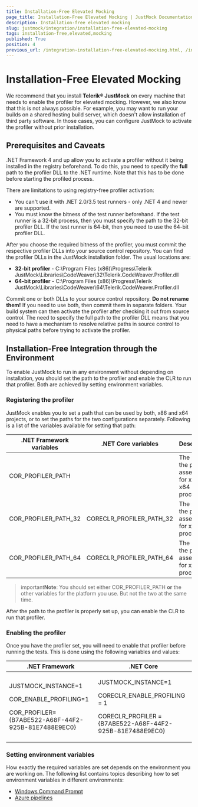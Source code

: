 ```yaml
---
title: Installation-Free Elevated Mocking
page_title: Installation-Free Elevated Mocking | JustMock Documentation
description: Installation-free elevated mocking
slug: justmock/integration/installation-free-elevated-mocking
tags: installation-free,elevated,mocking
published: True
position: 4
previous_url: /integration-installation-free-elevated-mocking.html, /integration-installation-free-elevated-mocking
---
```


# Installation-Free Elevated Mocking

We recommend that you install __Telerik® JustMock__ on every machine that needs to enable the profiler for elevated mocking. However, we also know that this is not always possible. For example, you may want to run your builds on a shared hosting build server, which doesn't allow installation of third party software. In those cases, you can configure JustMock to activate the profiler without prior installation.

## Prerequisites and Caveats

.NET Framework 4 and up allow you to activate a profiler without it being installed in the registry beforehand. To do this, you need to specify the __full__ path to the profiler DLL to the .NET runtime. Note that this has to be done before starting the profiled process.

There are limitations to using registry-free profiler activation: 

* You can't use it with .NET 2.0/3.5 test runners - only .NET 4 and newer are supported.
* You must know the bitness of the test runner beforehand. If the test runner is a 32-bit process, then you must specify the path to the 32-bit profiler DLL. If the test runner is 64-bit, then you need to use the 64-bit profiler DLL.

After you choose the required bitness of the profiler, you must commit the respective profiler DLLs into your source control repository. You can find the profiler DLLs in the JustMock installation folder. The usual locations are:

* __32-bit profiler__ - C:\Program Files (x86)\Progress\Telerik JustMock\Libraries\CodeWeaver\32\Telerik.CodeWeaver.Profiler.dll
* __64-bit profiler__ - C:\Program Files (x86)\Progress\Telerik JustMock\Libraries\CodeWeaver\64\Telerik.CodeWeaver.Profiler.dll

Commit one or both DLLs to your source control repository. __Do not rename them!__ If you need to use both, then commit them in separate folders. Your build system can then activate the profiler after checking it out from source control. The need to specify the full path to the profiler DLL means that you need to have a mechanism to resolve relative paths in source control to physical paths before trying to activate the profiler.


## Installation-Free Integration through the Environment

To enable JustMock to run in any environment without depending on installation, you should set the path to the profiler and enable the CLR to run that profiler. Both are achieved by setting environment variables.

### Registering the profiler

JustMock enables you to set a path that can be used by both, x86 and x64 projects, or to set the paths for the two configurations separately. Following is a list of the variables available for setting that path:


<table>
<thead>
	<tr>
		<th>.NET Framework variables</th>
		<th>.NET Core variables</th>
		<th>Description</th>
		<th>Default path</th>
	</tr>
</thead>
<tbody>
	<tr>
		<td>COR_PROFILER_PATH</td>
		<td></td>
		<td>The path to the profiler assembly for x86 and x64 processes.</td>
		<td>C:\Program Files (x86)\Progress\Telerik JustMock\Libraries\CodeWeaver</td>
	</tr>
	<tr>
		<td>COR_PROFILER_PATH_32</td>
		<td>CORECLR_PROFILER_PATH_32</td>
		<td>The path to the profiler assembly for x86 processes</td>
		<td>C:\Program Files (x86)\Progress\Telerik JustMock\Libraries\CodeWeaver\32\Telerik.CodeWeaver.Profiler.dll</td>
	</tr>
	<tr>
		<td>COR_PROFILER_PATH_64</td>
		<td>CORECLR_PROFILER_PATH_64</td>
		<td>The path to the profiler assembly for x64 processes</td>
		<td>C:\Program Files (x86)\Progress\Telerik JustMock\Libraries\CodeWeaver\64\Telerik.CodeWeaver.Profiler.dll</td>
	</tr>
</tbody>
</table>

>important**Note**: You should set either COR_PROFILER_PATH **or** the other variables for the platform you use. But not the two at the same time.

After the path to the profiler is properly set up, you can enable the CLR to run that profiler.

### Enabling the profiler

Once you have the profiler set, you will need to enable that profiler before running the tests. This is done using the following variables and values:


<table>
<thead>
	<tr>
		<th>.NET Framework</th>
		<th>.NET Core</th>
	</tr>
</thead>
<tbody>
	<tr>
		<td>
    	    <p>JUSTMOCK_INSTANCE=1</p>
    		<p>COR_ENABLE_PROFILING=1 </p>
    		<p>COR_PROFILER={B7ABE522-A68F-44F2-925B-81E7488E9EC0}</p>
		</td>
		<td>
    	    <p>JUSTMOCK_INSTANCE=1</p>
    		<p>CORECLR_ENABLE_PROFILING = 1</p>
    		<p>CORECLR_PROFILER = {B7ABE522-A68F-44F2-925B-81E7488E9EC0}</p>
		</td>
	</tr>
</tbody>
</table>

### Setting environment variables 

How exactly the required variables are set depends on the environment you are working on. The following list contains topics describing how to set environment variables in different environments:

- [Windows Command Prompt](https://docs.microsoft.com/en-us/windows-server/administration/windows-commands/set_1)
- [Azure pipelines](https://docs.microsoft.com/en-us/azure/devops/pipelines/process/variables?view=azure-devops&tabs=yaml%2Cbatch#set-variables-in-pipeline)